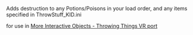 Adds destruction to any Potions/Poisons in your load order, and any items specified in ThrowStuff_KID.ini

for use in [More Interactive Objects - Throwing Things VR port](https://www.nexusmods.com/skyrimspecialedition/mods/128285)

